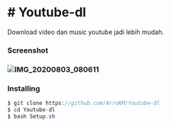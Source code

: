<h1># Youtube-dl</h1>
Download video dan music youtube jadi lebih mudah.

<h3>Screenshot<h3>

![IMG_20200803_080611](https://user-images.githubusercontent.com/46747652/89136945-42a66800-d560-11ea-8371-d36ef82fc808.jpg)

<h3>Installing</h3>

```java
$ git clone https://github.com/ArroKM/Youtube-dl
$ cd Youtube-dl
$ bash Setup.sh
```
